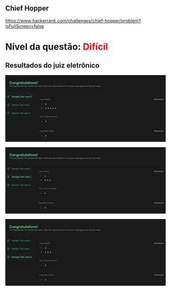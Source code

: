 ## Chief Hopper

https://www.hackerrank.com/challenges/chief-hopper/problem?isFullScreen=false

# Nível da questão: <span style="color: red;">Difícil</span>

## Resultados do juiz eletrônico

![](/Assets/QuestaoDificil2_case0_1.png)

![](/Assets/QuestaoDificil2_case1_1.png)

![](/Assets/QuestaoDificil2_case2_1.png)